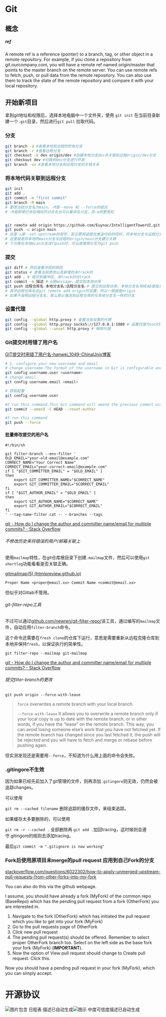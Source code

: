 # Git

## 概念

##### ref

A remote ref is a reference (pointer) to a branch, tag, or other object in a remote repository. For example, if you clone a repository from git.ourcompany.com, you will have a remote ref named origin/master that points to the master branch on the remote server. You can use remote refs to fetch, push, or pull data from the remote repository. You can also use them to track the state of the remote repository and compare it with your local repository.

## 开始新项目

拿到git地址和权限后，选择本地电脑中一个文件夹，使用 `git init` 在当前目录新建一个`.git`目录，然后进行`git pull` 拉取代码。

### 分支

```bash
git branch -a #查看本地和远程的所有分支
git branch -r #查看远程分支
git checkout -b dev origin/dev #创建本地分支dev并关联到远程origin/dev分支
git checkout dev #切换到dev分支进行开发
git branch -vv #查看本地分支和远程分支的关联关系
```

### 将本地代码关联到远程分支

```bash
git init
git add .
git commit -m "first commit"
git branch -M main 
# 更改当前分支名为main。-M是--move 和 --force的结合
# -M是即使已存在相应的分支名也可以重命名分支。而-m则更宽松


git remote add origin https://github.com/Euynac/IntelligentTowerUI.git
git push -u origin main
# 这里-u是--set-upstream的简写，其主要用途是在推送代码的同时，将本地分支与远程分支建立起关联关系。
# 这里就是将本地的main分支与远程的origin/main分支建立关联
# 下次再在本地mian分支进行push时，可以直接简化写为git push

```

### 提交


```bash
git diff # 然后查看冲突的原因
git status # 查看当前修改以及新增的未track的
git add . # 提交到缓冲区，未track的也track
git commit -m 描述 # m是message，提交到本地仓库
git push 远程仓库名 本地分支名:远程分支名 # 提交到远程仓库。本地分支名写HEAD是指当前本地工作的分支指针
# 其中远程仓库名在git remote add origin时设置，所以一般就是origin
# 如果不指明远程分支名，那么默认推送到远程仓库的与本地分支名一样的分支
```


### 设置代理

```bash
git config --global http.proxy # 查看当前设置的代理
git config --global http.proxy socks5://127.0.0.1:1080 # 设置代理为sock5（可换为http等），设置后同样作用于vs的git
git config --global --unset http.proxy # 移除代理
```


### Git提交时用错了用户名

[GIT提交时用错了用户名-hanwei_1049-ChinaUnix博客](http://blog.chinaunix.net/uid-13746440-id-5586437.html)

```bash
# 1. configure your new username and email
# change username The format of the username in Git is configurable and can be set to either "username.user" or "user.name"
git config username.user <username>
# change email
git config username.email <email>

# 获取配置
git config username.user

#2 run this command.This Git command will amend the previous commit with the current changes and reset the author to the original author of the commit. The -C HEAD option specifies that the commit message should not be changed and the --reset-author option resets the author to the original author of the commit.
git commit --amend -C HEAD --reset-author

#3 run this command
git push --force
```

#### 批量修改提交的用户名

```shell
#!/bin/sh

git filter-branch --env-filter '
OLD_EMAIL="your-old-email@example.com"
CORRECT_NAME="Your Correct Name"
CORRECT_EMAIL="your-correct-email@example.com"
if [ "$GIT_COMMITTER_EMAIL" = "$OLD_EMAIL" ]
then
    export GIT_COMMITTER_NAME="$CORRECT_NAME"
    export GIT_COMMITTER_EMAIL="$CORRECT_EMAIL"
fi
if [ "$GIT_AUTHOR_EMAIL" = "$OLD_EMAIL" ]
then
    export GIT_AUTHOR_NAME="$CORRECT_NAME"
    export GIT_AUTHOR_EMAIL="$CORRECT_EMAIL"
fi
' --tag-name-filter cat -- --branches --tags
```

[git - How do I change the author and committer name/email for multiple commits? - Stack Overflow](https://stackoverflow.com/questions/750172/how-do-i-change-the-author-and-committer-name-email-for-multiple-commits)

###### 不修改历史来将错误的用户/邮箱关联上

使用`mailmap`特性，在git仓库根目录下创建`.mailmap`文件，然后可以使用`git shortlog`功能看看是否关联正确。

[gitmailmap(5) (htmlpreview.github.io)](https://htmlpreview.github.io/?https://raw.githubusercontent.com/newren/git-filter-repo/docs/html/gitmailmap.html)

```mailmap
Proper Name <proper@email.xx> Commit Name <commit@email.xx>
```

但似乎对Gitlab不管用。

###### git-filter-repo工具

不过可以通过[github.com/newren/git-filter-repo/](https://github.com/newren/git-filter-repo/)该工具，通过编写的`mailmap`文件，自动应用`filter-branch`命令。

这个命令还需要在`fresh clone`的仓库下运行，意思是需要重新从远程克隆仓库到本地并保持`fresh`，以保证执行的简单性。

```shell
git filter-repo --mailmap git-mailmap
```

[git - How do I change the author and committer name/email for multiple commits? - Stack Overflow](https://stackoverflow.com/questions/750172/how-do-i-change-the-author-and-committer-name-email-for-multiple-commits/9491696#9491696)

###### 提交filter-branch的更改

```shell
git push origin --force-with-lease
```

> `force` overwrites a remote branch with your local branch.
>
> `--force-with-lease` It allows you to overwrite a remote branch only if your local copy is up to date with the remote branch, or in other words, if you have the “lease” on the remote branch. This way, you can avoid losing someone else’s work that you have not fetched yet. If the remote branch has changed since you last fetched it, the push will be rejected and you will have to fetch and merge or rebase before pushing again.

但实测发现还是需要用`--force`，不知道为什么用上面的命令会失败。



### .gitingore不生效

因为如果已经先前加入了git管理的文件，则再添加`.gitingore`则无效，仍然会被追踪changes。

可以使用

`git rm --cached filename` 删除追踪的缓存文件，来结束追踪。

如果缓存太多要删除的，可以使用

`git rm -r --cached .` 全部删除再 `git add .`加回tracing，这时候则会遵守.gitingore的规则去添加tracing。

最后`git commit -m ".gitignore is now working"`

### Fork后使用原项目未merge的pull request 应用到自己Fork的分支

[stackoverflow.com/questions/6022302/how-to-apply-unmerged-upstream-pull-requests-from-other-forks-into-my-fork](https://stackoverflow.com/questions/6022302/how-to-apply-unmerged-upstream-pull-requests-from-other-forks-into-my-fork)

You can also do this via the github webpage.

I assume, you should have already a fork (MyFork) of the common repo (BaseRepo) which has the pending pull request from a fork (OtherFork) you are interested in.

1.  Navigate to the fork (OtherFork) which has initiated the pull request which you like to get into your fork (MyFork)
2.  Go to the pull requests page of OtherFork
3.  Click new pull request
4.  The pending pull request(s) should be offered. Remember to select proper OtherFork branch too. Select on the left side as the base fork your fork (MyFork) (**IMPORTANT**).
5.  Now the option of View pull request should change to Create pull request. Click this.

Now you should have a pending pull request in your fork (MyFork), which you can simply accept.

# 开源协议

![图片包含 日程表 描述已自动生成](../attachments/17120b1324d66fe52e161baeafee27c9.png)![图示 中度可信度描述已自动生成](../attachments/4b33b7e7acddea591e74cbea61b93da4.png)
